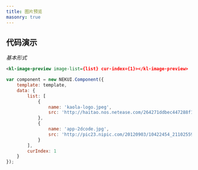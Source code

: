```yaml
---
title: 图片预览
masonry: true
---
```


## 代码演示

<div id="grid-itemOuter"></div>

<!-- demo_start -->
*基本形式*

<div class="m-example"></div>

```xml
<kl-image-preview image-list={list} cur-index={1}></kl-image-preview>
```

```javascript
var component = new NEKUI.Component({
    template: template,
    data: {
        list: [
            {
                name: 'kaola-logo.jpeg',
                src: 'http://haitao.nos.netease.com/264271ddbec447288f17aef71119b1f4.png?imageView&thumbnail=220x0&quality=85&v=1'
            },
            {
                name: 'app-2dcode.jpg',
                src: 'http://pic23.nipic.com/20120903/10422454_211025593122_2.jpg'
            }
        ],
        curIndex: 1
    }
});
```
<!-- demo_end -->
